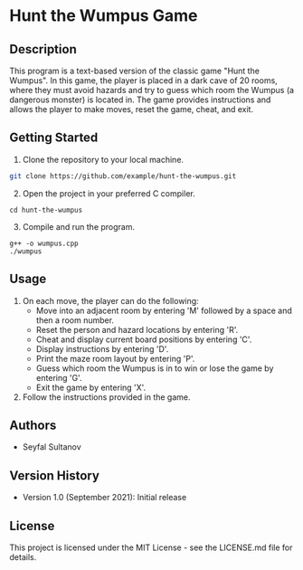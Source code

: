 # Hunt the Wumpus Game

## Description
This program is a text-based version of the classic game "Hunt the Wumpus". In this game, the player is placed in a dark cave of 20 rooms, where they must avoid hazards and try to guess which room the Wumpus (a dangerous monster) is located in. The game provides instructions and allows the player to make moves, reset the game, cheat, and exit.

## Getting Started
1. Clone the repository to your local machine.
```bash
git clone https://github.com/example/hunt-the-wumpus.git 
```
2. Open the project in your preferred C compiler.
```
cd hunt-the-wumpus 
```
3. Compile and run the program.
```
g++ -o wumpus.cpp
./wumpus 
```

## Usage
1. On each move, the player can do the following:
   - Move into an adjacent room by entering 'M' followed by a space and then a room number.
   - Reset the person and hazard locations by entering 'R'.
   - Cheat and display current board positions by entering 'C'.
   - Display instructions by entering 'D'.
   - Print the maze room layout by entering 'P'.
   - Guess which room the Wumpus is in to win or lose the game by entering 'G'.
   - Exit the game by entering 'X'.
2. Follow the instructions provided in the game.

## Authors
- Seyfal Sultanov

## Version History
- Version 1.0 (September 2021): Initial release

## License
This project is licensed under the MIT License - see the LICENSE.md file for details.
